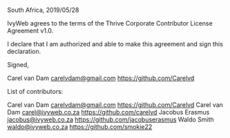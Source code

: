 South Africa, 2019/05/28

IvyWeb agrees to the terms of the Thrive Corporate Contributor License
Agreement v1.0.

I declare that I am authorized and able to make this agreement and sign this
declaration.

Signed,

Carel van Dam carelvdam@gmail.com https://github.com/Carelvd

List of contributors:

Carel van Dam carelvdam@gmail.com https://github.com/Carelvd
Carel van Dam carel@ivyweb.co.za https://github.com/carelvd
Jacobus Erasmus jacobus@ivyweb.co.za https://github.com/jacobuserasmus
Waldo Smith waldo@ivyweb.co.za https://github.com/smokie22
